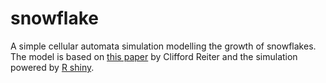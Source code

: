 # snowflake
A simple cellular automata simulation modelling the growth of snowflakes. The model is based on [this paper](https://www.sciencedirect.com/science/article/abs/pii/S0960077904003741) by Clifford Reiter and the simulation powered by [R shiny](https://github.com/rstudio/shiny).

